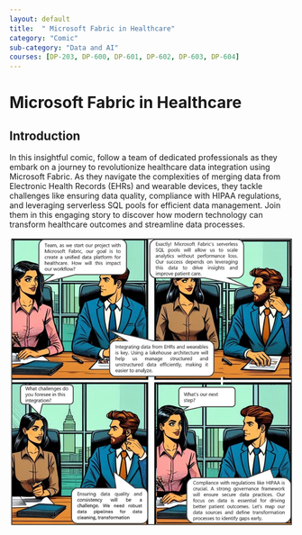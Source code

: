 ```yaml
---
layout: default
title:  " Microsoft Fabric in Healthcare"
category: "Comic"
sub-category: "Data and AI"
courses: [DP-203, DP-600, DP-601, DP-602, DP-603, DP-604]
---
```


# Microsoft Fabric in Healthcare

## Introduction
In this insightful comic, follow a team of dedicated professionals as they embark on a journey to revolutionize healthcare data integration using Microsoft Fabric. As they navigate the complexities of merging data from Electronic Health Records (EHRs) and wearable devices, they tackle challenges like ensuring data quality, compliance with HIPAA regulations, and leveraging serverless SQL pools for efficient data management. Join them in this engaging story to discover how modern technology can transform healthcare outcomes and streamline data processes.

![img](./images/lh1.jpg)
